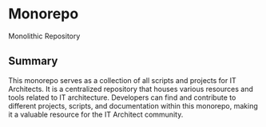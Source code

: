 # Monorepo
Monolithic Repository

## Summary
This monorepo serves as a collection of all scripts and projects for IT Architects. It is a centralized repository that houses various resources and tools related to IT architecture. Developers can find and contribute to different projects, scripts, and documentation within this monorepo, making it a valuable resource for the IT Architect community.